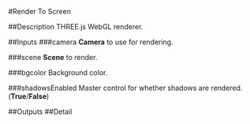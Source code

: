#Render To Screen

##Description
THREE.js WebGL renderer.

##Inputs
###camera
**Camera** to use for rendering.

###scene
**Scene** to render.

###bgcolor
Background color.

###shadowsEnabled
Master control for whether shadows are rendered. (**True**/**False**)

##Outputs
##Detail


